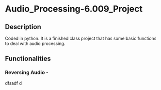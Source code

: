# Audio_Processing-6.009_Project

## Description
Coded in python. It is a finished class project that has some basic functions to deal with audio processing. 

## Functionalities

### Reversing Audio - 

dfsadf d
